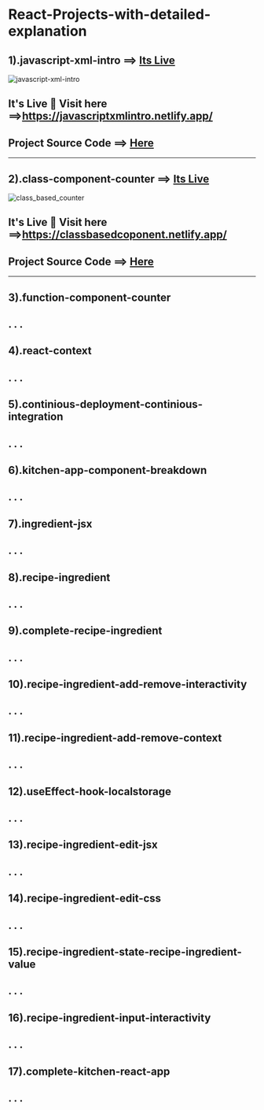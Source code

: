 # React-Projects-with-detailed-explanation
## 1).javascript-xml-intro ==> [Its Live](https://javascriptxmlintro.netlify.app/)
![javascript-xml-intro](https://user-images.githubusercontent.com/37651620/92323011-ec43b200-f054-11ea-986a-3763bef8ee07.png)
## It's Live 🎉 Visit here ==>https://javascriptxmlintro.netlify.app/
## Project Source Code ==> [Here](http://bit.ly/IntroJsx)
---
## 2).class-component-counter ==> [Its Live](https://classbasedcoponent.netlify.app/)
![class_based_counter](https://user-images.githubusercontent.com/37651620/92363174-d4316880-f110-11ea-929d-746b70414465.png)
## It's Live 🎉 Visit here ==>https://classbasedcoponent.netlify.app/
## Project Source Code ==> [Here](https://bit.ly/3i7uQDQ)
---
## 3).function-component-counter
.
.
.
---
## 4).react-context
.
.
.
---

## 5).continious-deployment-continious-integration
.
.
.
---

## 6).kitchen-app-component-breakdown
.
.
.
---

## 7).ingredient-jsx
.
.
.
---

## 8).recipe-ingredient
.
.
.
---

## 9).complete-recipe-ingredient
.
.
.
---

## 10).recipe-ingredient-add-remove-interactivity
.
.
.
---

## 11).recipe-ingredient-add-remove-context
.
.
.
---

## 12).useEffect-hook-localstorage
.
.
.
---

## 13).recipe-ingredient-edit-jsx
.
.
.
---

## 14).recipe-ingredient-edit-css
.
.
.
---

## 15).recipe-ingredient-state-recipe-ingredient-value
.
.
.
---

## 16).recipe-ingredient-input-interactivity
.
.
.
---

## 17).complete-kitchen-react-app
.
.
.
---
